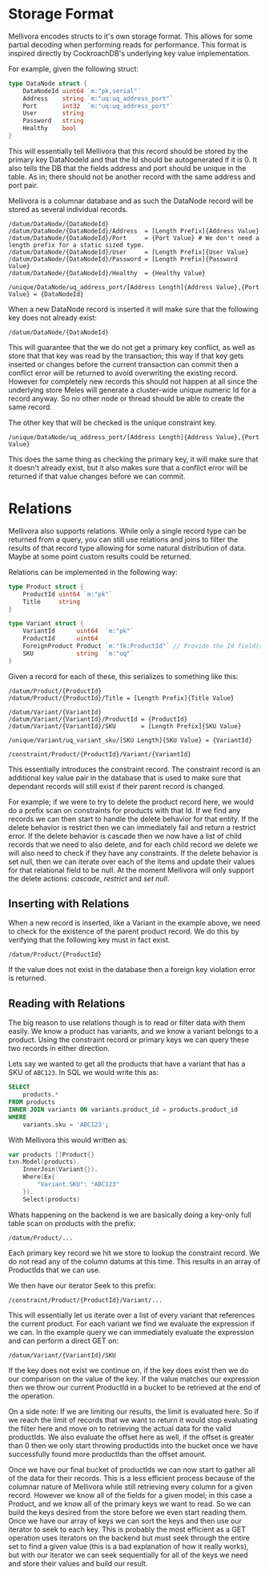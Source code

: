 # Storage Format

Mellivora encodes structs to it's own storage format. This allows for some partial decoding when
performing reads for performance. This format is inspired directly by CockroachDB's underlying key
value implementation.

For example, given the following struct:

```go
type DataNode struct {
    DataNodeId uint64 `m:"pk,serial"`
    Address    string `m:"uq:uq_address_port"`
    Port       int32  `m:"uq:uq_address_port"`
    User       string
    Password   string
    Healthy    bool
}
```

This will essentially tell Mellivora that this record should be stored by the primary key DataNodeId
and that the Id should be autogenerated if it is 0. It also tells the DB that the fields address and
port should be unique in the table. As in; there should not be another record with the same address
and port pair.

Mellivora is a columnar database and as such the DataNode record will be stored as several
individual records.

```
/datum/DataNode/{DataNodeId}
/datum/DataNode/{DataNodeId}/Address  = [Length Prefix]{Address Value}
/datum/DataNode/{DataNodeId}/Port     = {Port Value} # We don't need a length prefix for a static sized type.
/datum/DataNode/{DataNodeId}/User     = [Length Prefix]{User Value}
/datum/DataNode/{DataNodeId}/Password = [Length Prefix]{Password Value}
/datum/DataNode/{DataNodeId}/Healthy  = {Healthy Value}

/unique/DataNode/uq_address_port/[Address Length]{Address Value},{Port Value} = {DataNodeId}
```

When a new DataNode record is inserted it will make sure that the following key does not already
exist:

```
/datum/DataNode/{DataNodeId}
```

This will guarantee that the we do not get a primary key conflict, as well as store that that key
was read by the transaction; this way if that key gets inserted or changes before the current
transaction can commit then a conflict error will be returned to avoid overwriting the existing
record. However for completely new records this should not happen at all since the underlying store
Meles will generate a cluster-wide unique numeric Id for a record anyway. So no other node or thread
should be able to create the same record.

The other key that will be checked is the unique constraint key.

```
/unique/DataNode/uq_address_port/[Address Length]{Address Value},{Port Value}
```

This does the same thing as checking the primary key, it will make sure that it doesn't already
exist, but it also makes sure that a conflict error will be returned if that value changes before
we can commit.

# Relations

Mellivora also supports relations. While only a single record type can be returned from a query, you
can still use relations and joins to filter the results of that record type allowing for some
natural distribution of data. Maybe at some point custom results could be returned.

Relations can be implemented in the following way:

```go
type Product struct {
    ProductId uint64 `m:"pk"`
    Title     string
}

type Variant struct {
    VariantId      uint64  `m:"pk"`
    ProductId      uint64
    ForeignProduct Product `m:"fk:ProductId"` // Provide the Id field(s) to be used.
    SKU            string  `m:"uq"`
}
```

Given a record for each of these, this serializes to something like this:

```
/datum/Product/{ProductId}
/datum/Product/{ProductId}/Title = [Length Prefix]{Title Value}

/datum/Variant/{VariantId}
/datum/Variant/{VariantId}/ProductId = {ProductId}
/datum/Variant/{VariantId}/SKU       = [Length Prefix]{SKU Value}

/unique/Variant/uq_variant_sku/[SKU Length]{SKU Value} = {VariantId}

/constraint/Product/{ProductId}/Variant/{VariantId}
```

This essentially introduces the constraint record. The constraint record is an additional key value
pair in the database that is used to make sure that dependant records will still exist if their
parent record is changed.

For example; if we were to try to delete the product record here, we would do a prefix scan on
constraints for products with that Id. If we find any records we can then start to handle the delete
behavior for that entity. If the delete behavior is restrict then we can immediately fail and return 
a restrict error. If the delete behavior is cascade then we now have a list of child records that
we need to also delete, and for each child record we delete we will also need to check if they have
any constraints. If the delete behavior is set null, then we can iterate over each of the items
and update their values for that relational field to be null.
At the moment Mellivora will only support the delete actions: _cascade_, _restrict_ and _set null_.

## Inserting with Relations

When a new record is inserted, like a Variant in the example above, we need to check for the
existence of the parent product record. We do this by verifying that the following key must in fact
exist.

```
/datum/Product/{ProductId}
```

If the value does not exist in the database then a foreign key violation error is returned.

## Reading with Relations

The big reason to use relations though is to read or filter data with them easily. We know a product
has variants, and we know a variant belongs to a product. Using the constraint record or primary
keys we can query these two records in either direction.

Lets say we wanted to get all the products that have a variant that has a SKU of `ABC123`. 
In SQL we would write this as:

```sql
SELECT 
    products.* 
FROM products 
INNER JOIN variants ON variants.product_id = products.product_id
WHERE
    variants.sku = 'ABC123';
```

With Mellivora this would written as:

```go
var products []Product{}
txn.Model(products).
    InnerJoin(Variant{}).
    Where(Ex{
        "Variant.SKU": "ABC123"
    }).
    Select(products)
```

Whats happening on the backend is we are basically doing a key-only full table scan on products with
the prefix:

```
/datum/Product/...
```

Each primary key record we hit we store to lookup the constraint record. We do not read any of the
column datums at this time. This results in an array of ProductIds that we can use.

We then have our iterator Seek to this prefix:

```
/constraint/Product/{ProductId}/Variant/...
```

This will essentially let us iterate over a list of every variant that references the current
product. For each variant we find we evaluate the expression if we can. In the example query we can
immediately evaluate the expression and can perform a direct GET on:

```
/datum/Variant/{VariantId}/SKU
```

If the key does not exist we continue on, if the key does exist then we do our comparison on the
value of the key. If the value matches our expression then we throw our current ProductId in a
bucket to be retrieved at the end of the operation.

On a side note: If we are limiting our results, the limit is evaluated here. So if we reach the
limit of records that we want to return it would stop evaluating the filter here and move on to
retrieving the actual data for the valid productIds. We also evaluate the offset here as well, if
the offset is greater than 0 then we only start throwing productIds into the bucket once we have
successfully found more productIds than the offset amount.

Once we have our final bucket of productIds we can now start to gather all of the data for their
records. This is a less efficient process because of the columnar nature of Mellivora while still
retrieving every column for a given record. However we know all of the fields for a given model; in
this case a Product, and we know all of the primary keys we want to read. So we can build the keys
desired from the store before we even start reading them. Once we have our array of keys we can
sort the keys and then use our iterator to seek to each key. This is probably the most efficient as
a GET operation uses iterators on the backend but must seek through the entire set to find a given
value (this is a bad explanation of how it really works), but with our iterator we can seek
sequentially for all of the keys we need and store their values and build our result.